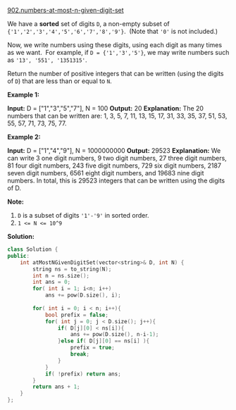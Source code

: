 [902.numbers-at-most-n-given-digit-set](https://leetcode.com/problems/numbers-at-most-n-given-digit-set/)  

We have a **sorted** set of digits `D`, a non-empty subset of `{'1','2','3','4','5','6','7','8','9'}`.  (Note that `'0'` is not included.)

Now, we write numbers using these digits, using each digit as many times as we want.  For example, if `D = {'1','3','5'}`, we may write numbers such as `'13', '551', '1351315'`.

Return the number of positive integers that can be written (using the digits of `D`) that are less than or equal to `N`.

**Example 1:**

**Input:** D = \["1","3","5","7"\], N = 100
**Output:** 20
**Explanation:** 
The 20 numbers that can be written are:
1, 3, 5, 7, 11, 13, 15, 17, 31, 33, 35, 37, 51, 53, 55, 57, 71, 73, 75, 77.

**Example 2:**

**Input:** D = \["1","4","9"\], N = 1000000000
**Output:** 29523
**Explanation:** 
We can write 3 one digit numbers, 9 two digit numbers, 27 three digit numbers,
81 four digit numbers, 243 five digit numbers, 729 six digit numbers,
2187 seven digit numbers, 6561 eight digit numbers, and 19683 nine digit numbers.
In total, this is 29523 integers that can be written using the digits of D.

**Note:**

1.  `D` is a subset of digits `'1'-'9'` in sorted order.
2.  `1 <= N <= 10^9`  



**Solution:**  

```cpp
class Solution {
public:
    int atMostNGivenDigitSet(vector<string>& D, int N) {
        string ns = to_string(N);
        int n = ns.size();
        int ans = 0;
        for( int i = 1; i<n; i++)
            ans += pow(D.size(), i);
        
        for( int i = 0; i < n; i++){
            bool prefix = false;
            for( int j = 0; j < D.size(); j++){
                if( D[j][0] < ns[i]){
                    ans += pow(D.size(), n-i-1);
                }else if( D[j][0] == ns[i] ){
                    prefix = true;
                    break;
                }
            }
            if( !prefix) return ans;
        }
        return ans + 1;
    }
};
```
      